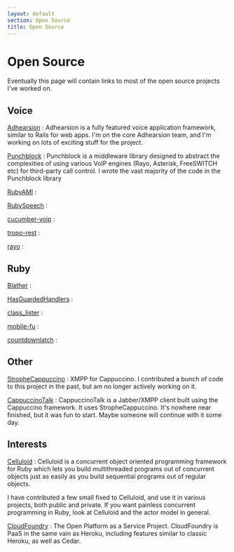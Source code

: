 ```yaml
---
layout: default
section: Open Source
title: Open Source
---
```


# Open Source
Eventually this page will contain links to most of the open source projects I've worked on.

## Voice
[Adhearsion](http://adhearsion.com)
: Adhearsion is a fully featured voice application framework, similar to Rails for web apps. I'm on the core Adhearsion team, and I'm working on lots of exciting stuff for the project.

[Punchblock](http://adhearsion.github.com/punchblock)
: Punchblock is a middleware library designed to abstract the complexities of using various VoIP engines (Rayo, Asterisk, FreeSWITCH etc) for third-party call control. I wrote the vast majority of the code in the Punchblock library

[RubyAMI](http://github.com/adhearsion/ruby_ami)
:

[RubySpeech](http://github.com/benlangfeld/ruby_speech)
:

[cucumber-voip](http://github.com/benlangfeld/cucumber-voip)
:

[tropo-rest](http://adhearsion.github.com/punchblock)
:

[rayo](http://rayo.org)
:

## Ruby
[Blather](http://github.com/sprsquish/blather)
:

[HasGuardedHandlers](http://adhearsion.github.com/has-guarded-handlers)
:

[class_lister](http://github.com/benlangfeld/class_lister)
:

[mobile-fu](http://github.com/benlangfeld/mobile-fu)
:

[countdownlatch](http://github.com/benlangfeld/countdownlatch)
:

## Other
[StropheCappuccino](https://github.com/benlangfeld/StropheCappuccino)
: XMPP for Cappuccino. I contributed a bunch of code to this project in the past, but am no longer actively working on it.

[CappuccinoTalk](https://github.com/benlangfeld/CappuccinoTalk)
: CappuccinoTalk is a Jabber/XMPP client built using the Cappuccino framework. It uses StropheCappuccino. It's nowhere near finished, but it was fun to start. Maybe someone will continue with it some day.

## Interests
[Celluloid](http://celluloid.io)
: Celluloid is a concurrent object oriented programming framework for Ruby which lets you build multithreaded programs out of concurrent objects just as easily as you build sequential programs out of regular objects.

I have contributed a few small fixed to Celluloid, and use it in various projects, both public and private. If you want painless concurrent programming in Ruby, look at Celluloid and the actor model in general.

[CloudFoundry](http://cloudfoundry.org)
: The Open Platform as a Service Project. CloudFoundry is PaaS in the same vain as Heroku, including features similar to classic Heroku, as well as Cedar.
